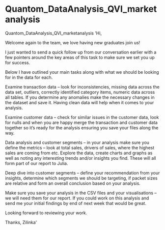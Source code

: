 # Quantom_DataAnalysis_QVI_marketanalysis
Quantom_DataAnalysis_QVI_marketanalysis
'Hi, 

Welcome again to the team, we love having new graduates join us! 

I just wanted to send a quick follow up from our conversation earlier with a few pointers around the key areas of this task to make sure we set you up for success. 

Below I have outlined your main tasks along with what we should be looking for in the data for each. 

Examine transaction data – look for inconsistencies, missing data across the data set, outliers, correctly identified category items, numeric data across all tables. If you determine any anomalies make the necessary changes in the dataset and save it. Having clean data will help when it comes to your analysis. 

Examine customer data – check for similar issues in the customer data, look for nulls and when you are happy merge the transaction and customer data together so it’s ready for the analysis ensuring you save your files along the way.

Data analysis and customer segments – in your analysis make sure you define the metrics – look at total sales, drivers of sales, where the highest sales are coming from etc. Explore the data, create charts and graphs as well as noting any interesting trends and/or insights you find. These will all form part of our report to Julia. 

Deep dive into customer segments – define your recommendation from your insights, determine which segments we should be targeting, if packet sizes are relative and form an overall conclusion based on your analysis. 

Make sure you save your analysis in the CSV files and your visualisations – we will need them for our report. If you could work on this analysis and send me your initial findings by end of next week that would be great.  

Looking forward to reviewing your work. 

Thanks, 
Zilinka'
